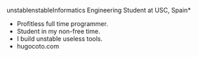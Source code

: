 unstablenstableInformatics Engineering Student at USC, Spain*

* Profitless full time programmer.
* Student in my non-free time.
* I build unstable useless tools.
* hugocoto.com
